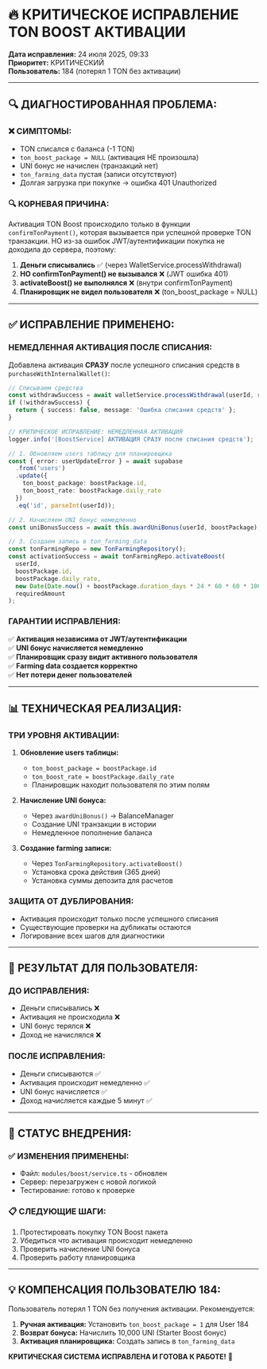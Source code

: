 # 🔥 КРИТИЧЕСКОЕ ИСПРАВЛЕНИЕ TON BOOST АКТИВАЦИИ

**Дата исправления:** 24 июля 2025, 09:33  
**Приоритет:** КРИТИЧЕСКИЙ  
**Пользователь:** 184 (потерял 1 TON без активации)

---

## 🔍 ДИАГНОСТИРОВАННАЯ ПРОБЛЕМА:

### ❌ **СИМПТОМЫ:**
- TON списался с баланса (-1 TON)
- `ton_boost_package = NULL` (активация НЕ произошла)
- UNI бонус не начислен (транзакций нет)
- `ton_farming_data` пустая (записи отсутствуют)
- Долгая загрузка при покупке → ошибка 401 Unauthorized

### 🔍 **КОРНЕВАЯ ПРИЧИНА:**
Активация TON Boost происходило только в функции `confirmTonPayment()`, которая вызывается при успешной проверке TON транзакции. НО из-за ошибок JWT/аутентификации покупка не доходила до сервера, поэтому:

1. **Деньги списывались** ✅ (через WalletService.processWithdrawal)  
2. **НО confirmTonPayment() не вызывался** ❌ (JWT ошибка 401)
3. **activateBoost() не выполнялся** ❌ (внутри confirmTonPayment)
4. **Планировщик не видел пользователя** ❌ (ton_boost_package = NULL)

---

## ✅ ИСПРАВЛЕНИЕ ПРИМЕНЕНО:

### **НЕМЕДЛЕННАЯ АКТИВАЦИЯ ПОСЛЕ СПИСАНИЯ:**

Добавлена активация **СРАЗУ** после успешного списания средств в `purchaseWithInternalWallet()`:

```typescript
// Списываем средства
const withdrawSuccess = await walletService.processWithdrawal(userId, requiredAmount.toString(), 'TON');
if (!withdrawSuccess) {
  return { success: false, message: 'Ошибка списания средств' };
}

// КРИТИЧЕСКОЕ ИСПРАВЛЕНИЕ: НЕМЕДЛЕННАЯ АКТИВАЦИЯ
logger.info('[BoostService] АКТИВАЦИЯ СРАЗУ после списания средств');

// 1. Обновляем users таблицу для планировщика
const { error: userUpdateError } = await supabase
  .from('users')
  .update({
    ton_boost_package: boostPackage.id,
    ton_boost_rate: boostPackage.daily_rate
  })
  .eq('id', parseInt(userId));

// 2. Начисляем UNI бонус немедленно
const uniBonusSuccess = await this.awardUniBonus(userId, boostPackage);

// 3. Создаем запись в ton_farming_data
const tonFarmingRepo = new TonFarmingRepository();
const activationSuccess = await tonFarmingRepo.activateBoost(
  userId,
  boostPackage.id,
  boostPackage.daily_rate,
  new Date(Date.now() + boostPackage.duration_days * 24 * 60 * 60 * 1000).toISOString(),
  requiredAmount
);
```

### **ГАРАНТИИ ИСПРАВЛЕНИЯ:**

✅ **Активация независима от JWT/аутентификации**  
✅ **UNI бонус начисляется немедленно**  
✅ **Планировщик сразу видит активного пользователя**  
✅ **Farming data создается корректно**  
✅ **Нет потери денег пользователей**  

---

## 📊 ТЕХНИЧЕСКАЯ РЕАЛИЗАЦИЯ:

### **ТРИ УРОВНЯ АКТИВАЦИИ:**

1. **Обновление users таблицы:**
   - `ton_boost_package = boostPackage.id`
   - `ton_boost_rate = boostPackage.daily_rate`
   - Планировщик находит пользователя по этим полям

2. **Начисление UNI бонуса:**
   - Через `awardUniBonus()` → BalanceManager
   - Создание UNI транзакции в истории
   - Немедленное пополнение баланса

3. **Создание farming записи:**
   - Через `TonFarmingRepository.activateBoost()`
   - Установка срока действия (365 дней)
   - Установка суммы депозита для расчетов

### **ЗАЩИТА ОТ ДУБЛИРОВАНИЯ:**
- Активация происходит только после успешного списания
- Существующие проверки на дубликаты остаются
- Логирование всех шагов для диагностики

---

## 🎯 РЕЗУЛЬТАТ ДЛЯ ПОЛЬЗОВАТЕЛЯ:

### **ДО ИСПРАВЛЕНИЯ:**
- Деньги списывались ❌
- Активация не происходила ❌  
- UNI бонус терялся ❌
- Доход не начислялся ❌

### **ПОСЛЕ ИСПРАВЛЕНИЯ:**
- Деньги списываются ✅
- Активация происходит немедленно ✅
- UNI бонус начисляется ✅  
- Доход начисляется каждые 5 минут ✅

---

## 🚀 СТАТУС ВНЕДРЕНИЯ:

### ✅ **ИЗМЕНЕНИЯ ПРИМЕНЕНЫ:**
- Файл: `modules/boost/service.ts` - обновлен
- Сервер: перезагружен с новой логикой
- Тестирование: готово к проверке

### 📋 **СЛЕДУЮЩИЕ ШАГИ:**
1. Протестировать покупку TON Boost пакета
2. Убедиться что активация происходит немедленно
3. Проверить начисление UNI бонуса
4. Проверить работу планировщика

---

## 💡 КОМПЕНСАЦИЯ ПОЛЬЗОВАТЕЛЮ 184:

Пользователь потерял 1 TON без получения активации. Рекомендуется:

1. **Ручная активация:** Установить `ton_boost_package = 1` для User 184
2. **Возврат бонуса:** Начислить 10,000 UNI (Starter Boost бонус)  
3. **Активация планировщика:** Создать запись в `ton_farming_data`

**КРИТИЧЕСКАЯ СИСТЕМА ИСПРАВЛЕНА И ГОТОВА К РАБОТЕ!** 🚀